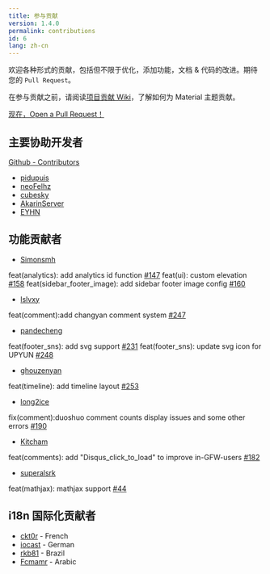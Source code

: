 ```yaml
---
title: 参与贡献
version: 1.4.0
permalink: contributions
id: 6
lang: zh-cn
---
```


欢迎各种形式的贡献，包括但不限于优化，添加功能，文档 & 代码的改进。期待您的 `Pull Request`。

在参与贡献之前，请阅读[项目贡献 Wiki](https://github.com/viosey/hexo-theme-material/wiki)，了解如何为 Material 主题贡献。

[现在，Open a Pull Request！](https://github.com/viosey/hexo-theme-material/pulls)

## 主要协助开发者

[Github - Contributors](https://github.com/viosey/hexo-theme-material/graphs/contributors)

- [pidupuis](https://github.com/pidupuis)
- [neoFelhz](https://github.com/neoFelhz)
- [cubesky](https://github.com/cubesky)
- [AkarinServer](https://github.com/AkarinServer)
- [EYHN](https://github.com/EYHN)

## 功能贡献者

- [Simonsmh](https://github.com/simonsmh)

feat(analytics): add analytics id function [#147](https://github.com/viosey/hexo-theme-material/pull/147)
feat(ui): custom elevation [#158](https://github.com/viosey/hexo-theme-material/pull/158)
feat(sidebar_footer_image): add sidebar footer image config [#160](https://github.com/viosey/hexo-theme-material/pull/160)

- [lslvxy](https://github.com/lslvxy)

feat(comment):add changyan comment system [#247](https://github.com/viosey/hexo-theme-material/pull/247)

- [pandecheng](https://github.com/pandecheng36)

feat(footer_sns): add svg support [#231](https://github.com/viosey/hexo-theme-material/pull/231)
feat(footer_sns): update svg icon for UPYUN [#248](https://github.com/viosey/hexo-theme-material/pull/248)

- [ghouzenyan](https://github.com/ghouzenyan)

feat(timeline): add timeline layout [#253](https://github.com/viosey/hexo-theme-material/pull/253)

- [long2ice](https://github.com/long2ice)

fix(comment):duoshuo comment counts display issues and some other errors [#190](https://github.com/viosey/hexo-theme-material/pull/190)

- [Kitcham](https://github.com/Kitcham)

feat(comments): add "Disqus_click_to_load" to improve in-GFW-users [#182](https://github.com/viosey/hexo-theme-material/pull/182)

- [superalsrk](https://github.com/superalsrk)

feat(mathjax): mathjax support [#44](https://github.com/viosey/hexo-theme-material/pull/44)

## i18n 国际化贡献者

- [ckt0r](https://github.com/ckt0r) - French
- [iocast](https://github.com/iocast) - German
- [rkb81](https://github.com/rkb81) - Brazil
- [Fcmamr](https://github.com/Fcmam5) - Arabic